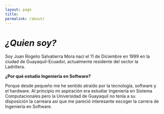 ```yaml
---
layout: page
title: 
permalink: /about/
---
```


# *¿Quien soy?*

Soy Juan Rogelio Salvatierra Mora nací el 11 de Diciembre en 1999 en la ciudad de Guayaquil-Ecuador, actualmente residente del sector la Ladrillera.




**¿Por qué estudio Ingeniería en Software?**

Porque desde pequeño me he sentido atraído por la tecnología, software y el hardware.
Al principio mi aspiración era estudiar Ingeniería en Sistema Computacionales pero la Universidad de Guayaquil no tenía a su disposición la carreara así que me pareció interesante escoger la carrera de Ingeniería en Software.

